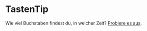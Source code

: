 # TastenTip

Wie viel Buchstaben findest du, in welcher Zeit? [Probiere es aus](https://nikku.github.io/tastentip/?font=monospace&mode=simple&time=60).
